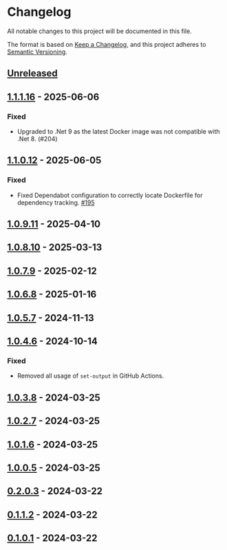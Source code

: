 # Changelog

All notable changes to this project will be documented in this file.

The format is based on [Keep a Changelog](https://keepachangelog.com/en/1.0.0/),
and this project adheres to [Semantic Versioning](https://semver.org/spec/v2.0.0.html).

## [Unreleased]

## [1.1.1.16] - 2025-06-06

### Fixed

- Upgraded to .Net 9 as the latest Docker image was not compatible with .Net 8. (#204)

## [1.1.0.12] - 2025-06-05

### Fixed

- Fixed Dependabot configuration to correctly locate Dockerfile for dependency tracking. [#195](https://github.com/Afterlife-Guide/SemVer.Action/issues/195)

## [1.0.9.11] - 2025-04-10

## [1.0.8.10] - 2025-03-13

## [1.0.7.9] - 2025-02-12

## [1.0.6.8] - 2025-01-16

## [1.0.5.7] - 2024-11-13

## [1.0.4.6] - 2024-10-14

### Fixed

- Removed all usage of `set-output` in GitHub Actions.

## [1.0.3.8] - 2024-03-25

## [1.0.2.7] - 2024-03-25

## [1.0.1.6] - 2024-03-25

## [1.0.0.5] - 2024-03-25

## [0.2.0.3] - 2024-03-22

## [0.1.1.2] - 2024-03-22

## [0.1.0.1] - 2024-03-22

[unreleased]: https://github.com/Afterlife-Guide/SemVer.Action/compare/1.1.1.16...HEAD
[1.1.1.16]: https://github.com/Afterlife-Guide/SemVer.Action/compare/1.1.0.12...1.1.1.16
[1.1.0.12]: https://github.com/Afterlife-Guide/SemVer.Action/compare/1.0.9.11...1.1.0.12
[1.0.9.11]: https://github.com/Afterlife-Guide/SemVer.Action/compare/1.0.8.10...1.0.9.11
[1.0.8.10]: https://github.com/Afterlife-Guide/SemVer.Action/compare/1.0.7.9...1.0.8.10
[1.0.7.9]: https://github.com/Afterlife-Guide/SemVer.Action/compare/1.0.6.8...1.0.7.9
[1.0.6.8]: https://github.com/Afterlife-Guide/SemVer.Action/compare/1.0.5.7...1.0.6.8
[1.0.5.7]: https://github.com/Afterlife-Guide/SemVer.Action/compare/1.0.4.6...1.0.5.7
[1.0.4.6]: https://github.com/Afterlife-Guide/SemVer.Action/compare/1.0.3.8...1.0.4.6
[1.0.3.8]: https://github.com/Afterlife-Guide/SemVer.Action/compare/1.0.2.7...1.0.3.8
[1.0.2.7]: https://github.com/Afterlife-Guide/SemVer.Action/compare/1.0.1.6...1.0.2.7
[1.0.1.6]: https://github.com/Afterlife-Guide/SemVer.Action/compare/1.0.0.5...1.0.1.6
[1.0.0.5]: https://github.com/Afterlife-Guide/SemVer.Action/compare/0.2.0.3...1.0.0.5
[0.2.0.3]: https://github.com/Afterlife-Guide/SemVer.Action/compare/0.1.1.2...0.2.0.3
[0.1.1.2]: https://github.com/Afterlife-Guide/SemVer.Action/compare/0.1.0.1...0.1.1.2
[0.1.0.1]: https://github.com/Afterlife-Guide/SemVer.Action/compare/4504613496b5d76d18531a4c41b3b88d241c41c2...0.1.0.1
